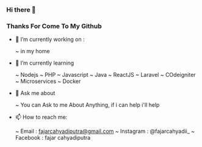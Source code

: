 ### Hi there 👋

   ### Thanks For Come To My Github

- 🔭 I’m currently working on : 

   ~ in my home
   
- 🌱 I’m currently learning 

   ~ Nodejs
   ~ PHP
   ~ Javascript
   ~ Java
   ~ ReactJS
   ~ Laravel
   ~ COdeigniter
   ~ Microservices
   ~ Docker
   
- 💬 Ask me about

  ~ You can Ask to me About Anything, if i can help i'll help
  
- 📫 How to reach me:

  ~ Email     : fajarcahyadiputra@gmail.com
  ~ Instagram : @fajarcahyadii_
  ~ Facebook  : fajar cahyadiputra
